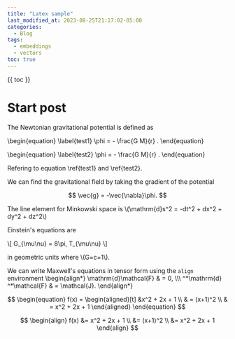 ```yaml
---
title: "Latex sample"
last_modified_at: 2023-08-25T21:17:02-05:00
categories:
  - Blog
tags:
  - embeddings 
  - vectors
toc: true
---
```


<script type="text/x-mathjax-config">
    MathJax.Hub.Config({
      TeX: {equationNumbers: {autoNumber: "AMS"}},
    });
</script>

<script type="text/javascript"
        src="https://cdnjs.cloudflare.com/ajax/libs/mathjax/2.7.1/MathJax.js?config=TeX-MML-AM_CHTML">
</script>

{{ toc }}

# Start post

The Newtonian gravitational potential is defined as

\begin{equation} \label{test1}
\phi = - \frac{G M}{r} .
\end{equation}

\begin{equation} \label{test2}
\phi = - \frac{G M}{r} .
\end{equation}

Refering to equation \ref{test1} and \ref{test2}.

We can find the gravitational field by taking the gradient of the potential

$$ \vec{g} = -\vec{\nabla}\phi. $$

The line element for Minkowski space is \\(\mathrm{d}s^2 = -dt^2 + dx^2 + dy^2 + dz^2\\)

Einstein's equations are

\\[ G\_{\mu\nu} = 8\pi\, T\_{\mu\nu} \\]

in geometric units where \\(G=c=1\\).

We can write Maxwell's equations in tensor form using the `align` environment
\begin{align\*}
\mathrm{d}\mathcal{F} & = 0, \\\\\\
^\*\mathrm{d} ^\*\mathcal{F} & = \mathcal{J}.
\end{align\*}



$$
\begin{equation}
    f(x) = 
        \begin{aligned}[t]
            &x^2 + 2x + 1 \\
            & = (x+1)^2 \\
            & = x^2 + 2x + 1
        \end{aligned}
\end{equation}
$$

$$
\begin{align}
    f(x) &= x^2 + 2x + 1 \\
         &= (x+1)^2 \\
         &= x^2 + 2x + 1
\end{align}
$$

